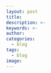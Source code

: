 ```yaml
---
layout: post
title:
description: >-
keywords: >-
author:
categories:
  - blog
tags:
  - blog
image:
---
```

